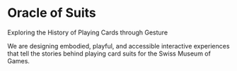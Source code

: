 # Oracle of Suits

Exploring the History of Playing Cards through Gesture

We are designing embodied, playful, and accessible interactive experiences that tell the stories behind playing card suits for the Swiss Museum of Games.